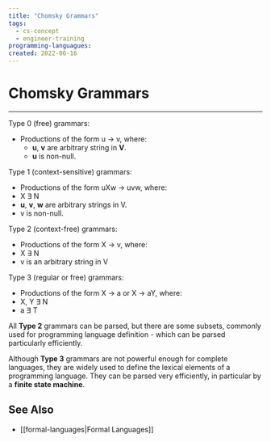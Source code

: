 ```yaml
---
title: "Chomsky Grammars"
tags:
  - cs-concept
  - engineer-training
programming-languagues:
created: 2022-06-16
---
```

# Chomsky Grammars
---
Type 0 (free) grammars:
- Productions of the form u $\rightarrow$ v, where:
    - **u**, **v** are arbitrary string in **V**.
    - **u** is non-null.

Type 1 (context-sensitive) grammars:
- Productions of the form uXw $\rightarrow$ uvw, where:
- X $\exists$ N
- **u**, **v**, **w** are arbitrary strings in V.
- v is non-null.

Type 2 (context-free) grammars:
- Productions of the form X $\rightarrow$ v, where:
- X $\exists$ N
- v is an arbitrary string in V

Type 3 (regular or free) grammars:
- Productions of the form X $\rightarrow$ a or X $\rightarrow$ aY, where:
- X, Y $\exists$ N
- a $\exists$ T

All **Type 2** grammars can be parsed, but there are some subsets, commonly used for programming language definition - which can be parsed particularly efficiently.

Although **Type 3** grammars are not powerful enough for complete languages, they are widely used to define the lexical elements of a programming language. They can be parsed very efficiently, in particular by a **finite state machine**.

## See Also
- [[formal-languages|Formal Languages]]